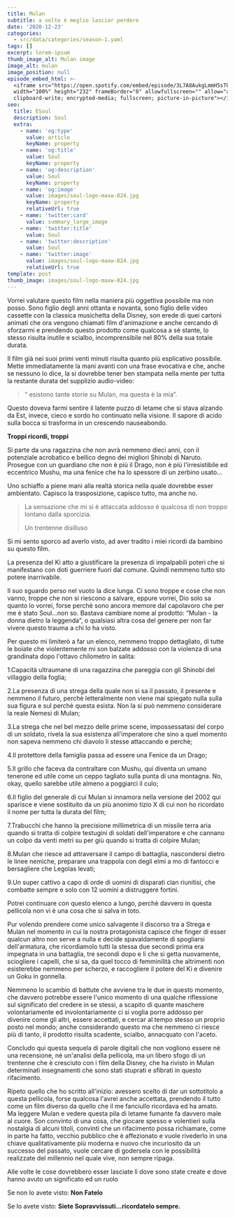 ```yaml
---
title: Mulan
subtitle: a volte è meglio lasciar perdere
date: '2020-12-23'
categories:
  - src/data/categories/season-1.yaml
tags: []
excerpt: lorem-ipsum
thumb_image_alt: Mulan image
image_alt: mulan
image_position: null
episode_embed_html: >-
  <iframe src="https://open.spotify.com/embed/episode/3L7A8AukgLmmH5sT00rbBY"
  width="100%" height="232" frameBorder="0" allowfullscreen="" allow="autoplay;
  clipboard-write; encrypted-media; fullscreen; picture-in-picture"></iframe>
seo:
  title: ESoul
  description: Soul
  extra:
    - name: 'og:type'
      value: article
      keyName: property
    - name: 'og:title'
      value: Soul
      keyName: property
    - name: 'og:description'
      value: Soul
      keyName: property
    - name: 'og:image'
      value: images/soul-logo-maxw-824.jpg
      keyName: property
      relativeUrl: true
    - name: 'twitter:card'
      value: summary_large_image
    - name: 'twitter:title'
      value: Soul
    - name: 'twitter:description'
      value: Soul
    - name: 'twitter:image'
      value: images/soul-logo-maxw-824.jpg
      relativeUrl: true
template: post
thumb_image: images/soul-logo-maxw-824.jpg
---
```

Vorrei valutare questo film nella maniera più oggettiva possibile ma non posso. Sono figlio degli anni ottanta e novanta, sono figlio delle video cassette con la classica musichetta della Disney, son erede di quei cartoni animati che ora vengono chiamati film d'animazione e anche cercando di sforzarmi e prendendo questo prodotto come qualcosa a sé stante, lo stesso risulta inutile e scialbo, incomprensibile nel 80% della sua totale durata.

Il film già nei suoi primi venti minuti risulta quanto più esplicativo possibile. Mette immediatamente la mani avanti con una frase evocativa e che, anche se nessuno lo dice, la si dovrebbe tener ben stampata nella mente per tutta la restante durata del supplizio audio-video:

> “ esistono tante storie su Mulan, ma questa è la mia”.

Questo doveva farmi sentire il latente puzzo di letame che si stava alzando da Est, invece, cieco e sordo ho continuato nella visione. Il sapore di acido sulla bocca si trasforma in un crescendo nauseabondo.

**Troppi ricordi, troppi**

Si parte da una ragazzina che non avrà nemmeno dieci anni, con il potenziale acrobatico e bellico degno dei migliori Shinobi di Naruto. Prosegue con un guardiano che non è più il Drago, non è più l'irresistibile ed eccentrico Mushu, ma una fenice che ha lo spessore di un zerbino usato…

Uno schiaffo a piene mani alla realtà storica nella quale dovrebbe esser ambientato. Capisco la trasposizione, capisco tutto, ma anche no.

> La sensazione che mi si è attaccata addosso è qualcosa di non troppo lontano dalla sporcizia.
>
> Un trentenne disilluso

Si mi sento sporco ad averlo visto, ad aver tradito i miei ricordi da bambino su questo film.

La presenza del Ki atto a giustificare la presenza di impalpabili poteri che si manifestano con doti guerriere fuori dal comune. Quindi nemmeno tutto sto potere inarrivabile. 

Il suo sguardo perso nel vuoto la dice lunga. Ci sono troppe e cose che non vanno, troppe che non si riescono a salvare, eppure vorrei, Dio solo sa quanto lo vorrei, forse perchè sono ancora memore dal capolavoro che per me è stato Soul…non so. Bastava cambiare nome al prodotto: “Mulan - la donna dietro la leggenda”, o qualsiasi altra cosa del genere per non far vivere questo trauma a chi lo ha visto.

Per questo mi limiterò a far un elenco, nemmeno troppo dettagliato, di tutte le boiate che violentemente mi son balzate addosso con la violenza di una grandinata dopo l'ottavo chilometro in salita:

1.Capacità ultraumane di una ragazzina che pareggia con gli Shinobi del villaggio della foglia;

2.La presenza di una strega della quale non si sa il passato, il presente e nemmeno il futuro, perchè letteralmente non viene mai spiegato nulla sulla sua figura e sul perchè questa esista. Non la si può nemmeno considerare la reale Nemesi di Mulan;

3.La strega che nel bel mezzo delle prime scene, impossessatasi del corpo di un soldato, rivela la sua esistenza all'imperatore che sino a quel momento non sapeva nemmeno chi diavolo li stesse attaccando e perchè;

4.Il protettore della famiglia passa ad essere una Fenice da un Drago;

5.Il grillo che faceva da contraltare con Mushu, qui diventa un umano tenerone ed utile come un ceppo tagliato sulla punta di una montagna. No, okay, quello sarebbe utile almeno a poggiarci il culo;

6.Il figlio del generale di cui Mulan si innamora nella versione del 2002 qui sparisce e viene sostituito da un più anonimo tizio X di cui non ho ricordato il nome per tutta la durata del film;

7.Trabucchi che hanno la precisione millimetrica di un missile terra aria quando si tratta di colpire testugini di soldati dell'imperatore e che cannano un colpo da venti metri su per giù quando si tratta di colpire Mulan;

8.Mulan che riesce ad attraversare il campo di battaglia, nascondersi dietro le linee nemiche, preparare una trappola con degli elmi a mo di fantocci e bersagliere che Legolas levati;

9.Un super cattivo a capo di orde di uomini di disparati clan riunitisi, che combatte sempre e solo con 12 uomini a distruggere fortini.

Potrei continuare con questo elenco a lungo, perchè davvero in questa pellicola non vi è una cosa che si salva in toto.

Pur volendo prendere come unico salvagente il discorso tra a Strega e Mulan nel momento in cui la nostra protagonista capisce che finger di esser qualcun altro non serve a nulla e decide spavaldamente di spogliarsi dell'armatura, che ricordiamolo tutti la stessa due secondi prima era impegnata in una battaglia, tre secondi dopo e li che si getta nuovamente, sciogliere i capelli, che si sa, da quel tocco di femminilità che altrimenti non esisterebbe nemmeno per scherzo, e raccogliere il potere del Ki e divenire un Goku in gonnella.

Nemmeno lo scambio di battute che avviene tra le due in questo momento, che davvero potrebbe essere l'unico momento di una qualche riflessione sul significato del credere in se stessi, a scapito di quante maschere volontariamente ed involontariamente ci si voglia porre addosso per divenire come gli altri, essere accettati, e cercar al tempo stesso un proprio posto nel mondo; anche considerando questo ma che nemmeno ci riesce più di tanto, il prodotto risulta scadente, scialbo, annacquato con l'aceto.

Concludo qui questa sequela di parole digitali che non vogliono essere nè una recensione, nè un'analisi della pellicola, ma un libero sfogo di un trentenne che è cresciuto con i film della Disney, che ha rivisto in Mulan determinati insegnamenti che sono stati stuprati e sfibrati in questo rifacimento.

Ripeto quello che ho scritto all'inizio: avessero scelto di dar un sottotitolo a questa pellicola, forse qualcosa l'avrei anche accettata, prendendo il tutto come un film diverso da quello che il me fanciullo ricordava ed ha amato. Ma leggere Mulan e vedere questa pila di letame fumante fa davvero male al cuore. Son convinto di una cosa, che giocare spesso e volentieri sulla nostalgia di alcuni titoli, convinti che un rifacimento possa richiamare, come in parte ha fatto, vecchio pubblico che è affezionato e vuole rivederlo in una chiave qualitativamente più moderna e nuovo che incuriosito da un successo del passato, vuole cercare di godersela con le possibilità realizzate del millennio nel quale vive, non sempre ripaga. 

Alle volte le cose dovrebbero esser lasciate lì dove sono state create e dove hanno avuto un significato ed un ruolo

Se non lo avete visto: **Non Fatelo**

Se lo avete visto: **Siete Sopravvissuti…ricordatelo sempre.**
